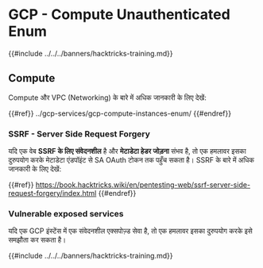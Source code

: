 # GCP - Compute Unauthenticated Enum

{{#include ../../../banners/hacktricks-training.md}}

## Compute

Compute और VPC (Networking) के बारे में अधिक जानकारी के लिए देखें:

{{#ref}}
../gcp-services/gcp-compute-instances-enum/
{{#endref}}

### SSRF - Server Side Request Forgery

यदि एक वेब **SSRF के लिए संवेदनशील** है और **मेटाडेटा हेडर जोड़ना** संभव है, तो एक हमलावर इसका दुरुपयोग करके मेटाडेटा एंडपॉइंट से SA OAuth टोकन तक पहुँच सकता है। SSRF के बारे में अधिक जानकारी के लिए देखें:

{{#ref}}
https://book.hacktricks.wiki/en/pentesting-web/ssrf-server-side-request-forgery/index.html
{{#endref}}

### Vulnerable exposed services

यदि एक GCP इंस्टेंस में एक संवेदनशील एक्सपोज़्ड सेवा है, तो एक हमलावर इसका दुरुपयोग करके इसे समझौता कर सकता है।

{{#include ../../../banners/hacktricks-training.md}}
